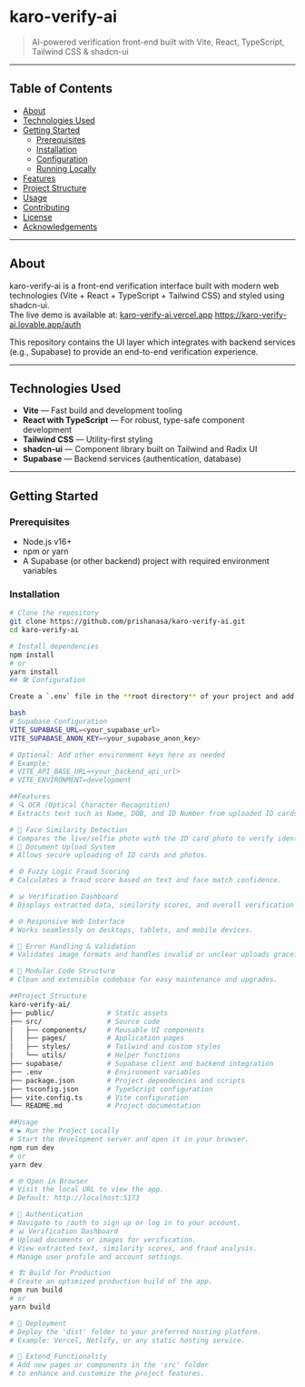 # karo-verify-ai
> AI-powered verification front-end built with Vite, React, TypeScript, Tailwind CSS & shadcn-ui

---

## Table of Contents
- [About](#about)
- [Technologies Used](#technologies-used)
- [Getting Started](#getting-started)
  - [Prerequisites](#prerequisites)
  - [Installation](#installation)
  - [Configuration](#configuration)
  - [Running Locally](#running-locally)
- [Features](#features)
- [Project Structure](#project-structure)
- [Usage](#usage)
- [Contributing](#contributing)
- [License](#license)
- [Acknowledgements](#acknowledgements)

---

## About
karo-verify-ai is a front-end verification interface built with modern web technologies (Vite + React + TypeScript + Tailwind CSS) and styled using shadcn-ui.  
The live demo is available at: [karo-verify-ai.vercel.app](https://karo-verify-ai.vercel.app/auth)   https://karo-verify-ai.lovable.app/auth

This repository contains the UI layer which integrates with backend services (e.g., Supabase) to provide an end-to-end verification experience.

---

## Technologies Used
- **Vite** — Fast build and development tooling  
- **React with TypeScript** — For robust, type-safe component development  
- **Tailwind CSS** — Utility-first styling  
- **shadcn-ui** — Component library built on Tailwind and Radix UI  
- **Supabase** — Backend services (authentication, database)

---

## Getting Started

### Prerequisites
- Node.js v16+  
- npm or yarn  
- A Supabase (or other backend) project with required environment variables

### Installation
```bash
# Clone the repository
git clone https://github.com/prishanasa/karo-verify-ai.git
cd karo-verify-ai

# Install dependencies
npm install
# or
yarn install
## 🛠 Configuration

Create a `.env` file in the **root directory** of your project and add the following environment variables:

bash
# Supabase Configuration
VITE_SUPABASE_URL=<your_supabase_url>
VITE_SUPABASE_ANON_KEY=<your_supabase_anon_key>

# Optional: Add other environment keys here as needed
# Example:
# VITE_API_BASE_URL=<your_backend_api_url>
# VITE_ENVIRONMENT=development

##Features
# 🔍 OCR (Optical Character Recognition)
# Extracts text such as Name, DOB, and ID Number from uploaded ID cards.

# 🧠 Face Similarity Detection
# Compares the live/selfie photo with the ID card photo to verify identity.
# 📂 Document Upload System
# Allows secure uploading of ID cards and photos.

# ⚙ Fuzzy Logic Fraud Scoring
# Calculates a fraud score based on text and face match confidence.

# 📊 Verification Dashboard
# Displays extracted data, similarity scores, and overall verification results.

# 🌐 Responsive Web Interface
# Works seamlessly on desktops, tablets, and mobile devices.

# 🧾 Error Handling & Validation
# Validates image formats and handles invalid or unclear uploads gracefully.

# 🧩 Modular Code Structure
# Clean and extensible codebase for easy maintenance and upgrades.

##Project Structure
karo-verify-ai/
├── public/             # Static assets
├── src/                # Source code
│   ├── components/     # Reusable UI components
│   ├── pages/          # Application pages
│   ├── styles/         # Tailwind and custom styles
│   └── utils/          # Helper functions
├── supabase/           # Supabase client and backend integration
├── .env                # Environment variables
├── package.json        # Project dependencies and scripts
├── tsconfig.json       # TypeScript configuration
├── vite.config.ts      # Vite configuration
└── README.md           # Project documentation

##Usage
# ▶️ Run the Project Locally
# Start the development server and open it in your browser.
npm run dev
# or
yarn dev

# 🌐 Open in Browser
# Visit the local URL to view the app.
# Default: http://localhost:5173

# 🔑 Authentication
# Navigate to /auth to sign up or log in to your account.
# 📊 Verification Dashboard
# Upload documents or images for verification.
# View extracted text, similarity scores, and fraud analysis.
# Manage user profile and account settings.

# 🏗 Build for Production
# Create an optimized production build of the app.
npm run build
# or
yarn build

# 🚀 Deployment
# Deploy the 'dist' folder to your preferred hosting platform.
# Example: Vercel, Netlify, or any static hosting service.

# 🧩 Extend Functionality
# Add new pages or components in the 'src' folder
# to enhance and customize the project features.



